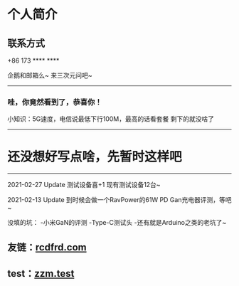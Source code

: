 个人简介 
===========
  

## 联系方式
+86 173 **** ****

企鹅和邮箱么~ 来三次元问吧~


---
### 哇，你竟然看到了，恭喜你！
小知识：5G速度，电信说最低下行100M，最高的话看套餐
剩下的就没啥了


---

# 还没想好写点啥，先暂时这样吧  
------
2021-02-27 Update
测试设备喜+1 现有测试设备12台~


2021-02-13 Update
到时候会做一个RavPower的61W PD Gan充电器评测，等吧~


没填的坑：
-小米GaN的评测
-Type-C测试头
-还有就是Arduino之类的老坑了~

  
  
友链：[rcdfrd.com](https://rcdfrd.com)
------------------------
test：[zzm.test](http://47.101.131.223/)
------------
